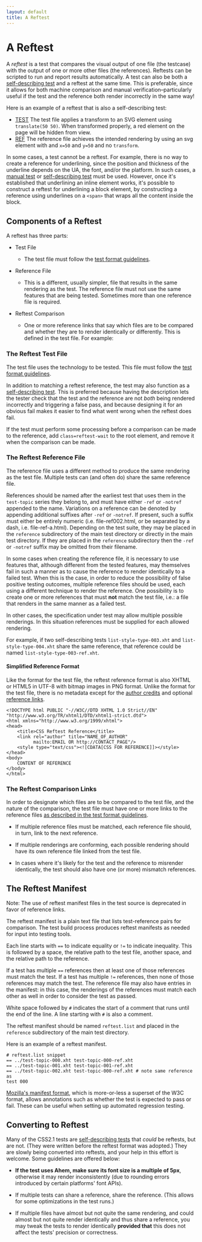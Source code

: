 ```yaml
---
layout: default
title: A Reftest
---
```


# A Reftest

A _reftest_ is a test that compares the visual output of one file (the
testcase) with the output of one or more other files (the references).
Reftests can be scripted to run and report results automatically. A test can also be both a [self-describing test][1] and a reftest at the same time. This is preferable, since it allows for both machine comparison and manual verification–particularly useful if the test and the reference both render incorrectly in the same way!

Here is an example of a reftest that is also a self-describing test:

* [TEST][2]
     The test file applies a transform to an SVG element using `translate(50 50)`. When transformed properly, a red element on the page will be hidden from view.
* [REF][3]
     The reference file achieves the intended rendering by using an svg element with and `x=50` and `y=50` and no `transform`.

In some cases, a test cannot be a reftest. For example, there is no way to
create a reference for underlining, since the position and thickness of the
underline depends on the UA, the font, and/or the platform. In such cases, a
[manual test][9] or [self-describing test][1] must be used. However, once
it's established that underlining an inline element works, it's possible to
construct a reftest for underlining a block element, by constructing a
reference using underlines on a `<span>` that wraps all the content inside
the block.

## Components of a Reftest

A reftest has three parts:

* Test File
    * The test file must follow the [test format guidelines][4].

* Reference File
    * This is a different, usually simpler, file that results in the same rendering as the test. The reference file must not use the same features that are being tested. Sometimes more than one reference file is required.

* Reftest Comparison
    * One or more reference links that say which files are to be compared and whether they are to render identically or differently. This is defined in the test file. For example:

    <link rel="match" href="reference/background-color-ref.html" />
    

### The Reftest Test File

The test file uses the technology to be tested. This file must follow the
[test format guidelines][4].

In addition to matching a reftest reference, the test may also function as a
[self-describing test][1]. This is preferred because having the description
lets the tester check that the test and the reference are not _both_ being
rendered incorrectly and triggering a false pass, and because designing it
for an obvious fail makes it easier to find what went wrong when the reftest
does fail.

If the test must perform some processing before a comparison can be made to
the reference, add `class=reftest-wait` to the root element, and remove it
when the comparison can be made.

### The Reftest Reference File

The reference file uses a different method to produce the same rendering as
the test file. Multiple tests can (and often do) share the same reference
file.

References should be named after the earliest test that uses them in the
`test-topic` series they belong to, and must have either `-ref` or `-notref`
appended to the name. Variations on a reference can be denoted by appending
additional suffixes after `-ref` or `-notref`. If present, such a suffix must
either be entirely numeric (i.e. file-ref002.html, or be separated by a dash,
i.e. file-ref-a.html). Depending on the test suite, they may be placed in the
`reference` subdirectory of the main test directory or directly in the main
test directory. If they are placed in the `reference` subdirectory then the
`-ref` or `-notref` suffix may be omitted from their filename.

In some cases when creating the reference file, it is necessary to use
features that, although different from the tested features, may themselves
fail in such a manner as to cause the reference to render identically to a
failed test. When this is the case, in order to reduce the possibility of
false positive testing outcomes, multiple reference files should be used,
each using a different technique to render the reference. One possibility is
to create one or more references that must **not** match the test file, i.e.:
a file that renders in the same manner as a failed test.

In other cases, the specification under test may allow multiple possible
renderings. In this situation references must be supplied for each allowed
rendering.

For example, if two self-describing tests `list-style-type-003.xht` and
`list-style-type-004.xht` share the same reference, that reference could be
named `list-style-type-003-ref.xht`.

#### Simplified Reference Format

Like the format for the test file, the reftest reference format is also XHTML
or HTML5 in UTF-8 with bitmap images in PNG format. Unlike the format for the
test file, there is no metadata except for the [author credits][5] and
optional [reference links][6].

    <!DOCTYPE html PUBLIC "-//W3C//DTD XHTML 1.0 Strict//EN"
    "http://www.w3.org/TR/xhtml1/DTD/xhtml1-strict.dtd">
    <html xmlns="http://www.w3.org/1999/xhtml">
    <head>
        <title>CSS Reftest Reference</title>
        <link rel="author" title="NAME_OF_AUTHOR"
              mailto:EMAIL OR http://CONTACT_PAGE"/>
        <style type="text/css"><![CDATA[CSS FOR REFERENCE]]></style>
    </head>
    <body>
        CONTENT OF REFERENCE
    </body>
    </html>


### The Reftest Comparison Links

In order to designate which files are to be compared to the test file, and
the nature of the comparison, the test file must have one or more links to
the reference files [as described in the test format guidelines][6].

  * If multiple reference files must be matched, each reference file should,
in turn, link to the next reference.

  * If multiple renderings are conforming, each possible rendering should
have its own reference file linked from the test file.

  * In cases where it's likely for the test and the reference to misrender
identically, the test should also have one (or more) mismatch references.

## The Reftest Manifest

Note: The use of reftest manifest files in the test source is deprecated in
favor of reference links.

The reftest manifest is a plain text file that lists test-reference pairs for
comparison. The test build process produces reftest manifests as needed for
input into testing tools.

Each line starts with `==` to indicate equality or `!=` to indicate
inequality. This is followed by a space, the relative path to the test file,
another space, and the relative path to the reference.

If a test has multiple `==` references then at least one of those references
must match the test. If a test has multiple `!=` references, then none of
those references may match the test. The reference file may also have entries
in the manifest: in this case, the renderings of the references must match
each other as well in order to consider the test as passed.

White space followed by `#` indicates the start of a comment that runs until
the end of the line. A line starting with `#` is also a comment.

The reftest manifest should be named `reftest.list` and placed in the
`reference` subdirectory of the main test directory.

Here is an example of a reftest manifest.

    # reftest.list snippet
    == ../test-topic-000.xht test-topic-000-ref.xht
    == ../test-topic-001.xht test-topic-001-ref.xht
    == ../test-topic-002.xht test-topic-000-ref.xht # note same reference as
    test 000

[Mozilla's manifest format][8], which is more-or-less a superset of the W3C
format, allows annotations such as whether the test is expected to pass or
fail. These can be useful when setting up automated regression testing.

## Converting to Reftest

Many of the CSS2.1 tests are [self-describing tests][1] that _could_ be
reftests, but are not. (They were written before the reftest format was
adopted.) They are slowly being converted into reftests, and your help in
this effort is welcome. Some guidelines are offered below:

  * **If the test uses Ahem, make sure its font size is a multiple of 5px**,
otherwise it may render inconsistently (due to rounding errors introduced by
certain platforms' font APIs).

  * If multiple tests can share a reference, share the reference. (This
allows for some optimizations in the test runs.)

  * If multiple files have almost but not quite the same rendering, and could
almost but not quite render identically and thus share a reference, you may
tweak the tests to render identically **provided that** this does not affect
the tests' precision or correctness.


[1]: ./selftest.html
[2]: http://test.csswg.org/source/contributors/adobe/submitted/svg-transform/translate/svg-translate-001.html
[3]: http://test.csswg.org/source/contributors/adobe/submitted/svg-transform/translate/reference/svg-translate-ref.html
[4]: ./test-format-guidelines.html
[5]: http://wiki.csswg.org/test/format#credits (test:format)
[6]: http://wiki.csswg.org/test/format#reference-links (test:format)
[8]: http://mxr.mozilla.org/mozilla-central/source/layout/tools/reftest/README.txt
[9]: ./manual-test.html
[10]: ./unreftestable-tests.html
